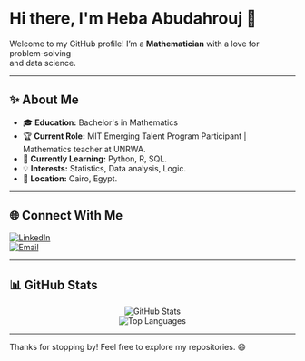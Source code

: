 # Hi there, I'm Heba Abudahrouj 🚀

Welcome to my GitHub profile!  I’m a **Mathematician** with a love for problem-solving  
and data science. 

---

## ✨ About Me

- 🎓 **Education:** Bachelor's in Mathematics  
- 🏆 **Current Role:** MIT Emerging Talent Program Participant |  
  Mathematics teacher at UNRWA.  
- 🌱 **Currently Learning:** Python, R, SQL.  
- 💡 **Interests:** Statistics, Data analysis, Logic.  
- 📍 **Location:** Cairo, Egypt.  

---

## 🌐 Connect With Me

[![LinkedIn](https://img.shields.io/badge/-LinkedIn-blue?style=for-the-badge&logo=linkedin&logoColor=white)](https://www.linkedin.com/in/heba-abu-dahrouj-b36456339/)  
[![Email](https://img.shields.io/badge/-Email-d14836?style=for-the-badge&logo=gmail&logoColor=white)](mailto:heba94153@hotmail.com)

---

## 📊 GitHub Stats

<center>
  
![GitHub Stats](https://github-readme-stats.vercel.app/api?username=heba3&show_icons=true&theme=tokyonight)  
![Top Languages](https://github-readme-stats.vercel.app/api/top-langs/?username=heba3&layout=compact&theme=tokyonight)

</center>

---

Thanks for stopping by! Feel free to explore my repositories. 😄
